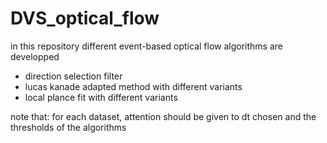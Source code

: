 # DVS_optical_flow
in this repository different event-based optical flow algorithms are developped 
- direction selection filter 
- lucas kanade adapted method with different variants
- local plance fit with different variants

note that: for each dataset, attention should be given to dt chosen and the thresholds of the algorithms 

